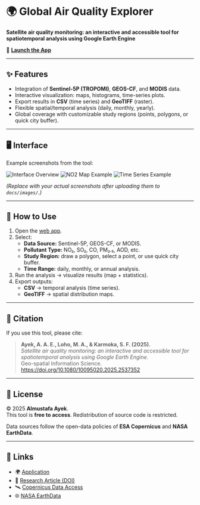 # 🌍 Global Air Quality Explorer

**Satellite air quality monitoring: an interactive and accessible tool for spatiotemporal analysis using Google Earth Engine**

🔗 **[Launch the App](https://ee-mostafaayek1.projects.earthengine.app/view/global-air-quality-explorer)**

---

## ✨ Features
- Integration of **Sentinel-5P (TROPOMI)**, **GEOS-CF**, and **MODIS** data.
- Interactive visualization: maps, histograms, time-series plots.
- Export results in **CSV** (time series) and **GeoTIFF** (raster).
- Flexible spatial/temporal analysis (daily, monthly, yearly).
- Global coverage with customizable study regions (points, polygons, or quick city buffer).

---

## 🖥️ Interface
Example screenshots from the tool:

![Interface Overview](docs/images/interface.png)
![NO2 Map Example](docs/images/no2_map.png)
![Time Series Example](docs/images/timeseries.png)

*(Replace with your actual screenshots after uploading them to `docs/images/`.)*

---

## 📖 How to Use
1. Open the [web app](https://ee-mostafaayek1.projects.earthengine.app/view/global-air-quality-explorer).
2. Select:
   - **Data Source:** Sentinel-5P, GEOS-CF, or MODIS.
   - **Pollutant Type:** NO₂, SO₂, CO, PM₂.₅, AOD, etc.
   - **Study Region:** draw a polygon, select a point, or use quick city buffer.
   - **Time Range:** daily, monthly, or annual analysis.
3. Run the analysis → visualize results (map + statistics).
4. Export outputs:
   - **CSV** → temporal analysis (time series).
   - **GeoTIFF** → spatial distribution maps.

---

## 📑 Citation
If you use this tool, please cite:

> **Ayek, A. A. E., Loho, M. A., & Karmoka, S. F. (2025).**  
> *Satellite air quality monitoring: an interactive and accessible tool for spatiotemporal analysis using Google Earth Engine.*  
> Geo-spatial Information Science.  
> https://doi.org/10.1080/10095020.2025.2537352

---

## 📜 License
© 2025 **Almustafa Ayek**.  
This tool is **free to access**. Redistribution of source code is restricted.  

Data sources follow the open-data policies of **ESA Copernicus** and **NASA EarthData**.

---

## 🔗 Links
- 🌍 [Application](https://ee-mostafaayek1.projects.earthengine.app/view/global-air-quality-explorer)  
- 📄 [Research Article (DOI)](https://doi.org/10.1080/10095020.2025.2537352)  
- 🛰️ [Copernicus Data Access](https://www.copernicus.eu/en/access-data)  
- 🌐 [NASA EarthData](https://www.earthdata.nasa.gov/engage/open-data-services-software-policies)  
